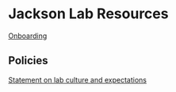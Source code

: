 <meta name='robots' content='noindex,nofollow' />

# Jackson Lab Resources

[Onboarding](/docs/onboarding.md)

## Policies

[Statement on lab culture and expectations](/docs/statement.md)